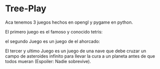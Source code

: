 # Tree-Play
Aca tenemos 3 juegos hechos en opengl y pygame en python.

El primero juego es el famoso y conocido tetris:

el segundo Juego es un juego de el ahorcado:

El tercer y ultimo Juego es un juego de una nave que debe cruzar un campo de asteroides infinito para llevar la cura a un planeta antes de que todos mueran (Espoiler: Nadie sobrevive).
